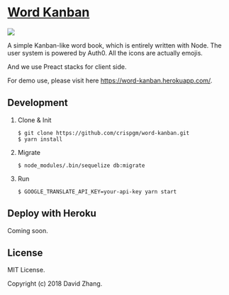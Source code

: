 # [Word Kanban](https://word-kanban.herokuapp.com/)

[![](https://api.travis-ci.org/crispgm/word-kanban.svg?branch=master)](https://travis-ci.org/crispgm/word-kanban)

A simple Kanban-like word book, which is entirely written with Node. The user system is powered by Auth0. All the icons are actually emojis.

And we use Preact stacks for client side.

For demo use, please visit here <https://word-kanban.herokuapp.com/>.

## Development

1. Clone & Init

	```
	$ git clone https://github.com/crispgm/word-kanban.git
	$ yarn install
	```

2. Migrate

	```
	$ node_modules/.bin/sequelize db:migrate
	```

3. Run

	```
	$ GOOGLE_TRANSLATE_API_KEY=your-api-key yarn start
	```

## Deploy with Heroku

Coming soon.

## License

MIT License.

Copyright (c) 2018 David Zhang.
